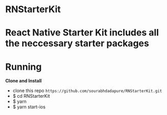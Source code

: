 # RNStarterKit
# React Native Starter Kit includes all the neccessary starter packages 


<H1> Running </H1>
<b> Clone and Install </b>

* clone this repo `https://github.com/sourabhdadapure/RNStarterKit.git`
* $ cd RNStarterKit
* $ yarn
* $ yarn start-ios
